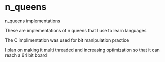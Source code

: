 # n_queens
n_queens implementations

These are implementations of n queens that I use to learn languages

The C implimentation was used for bit manipulation practice

I plan on making it multi threaded and increasing optimization so that it can reach a 64 bit board
